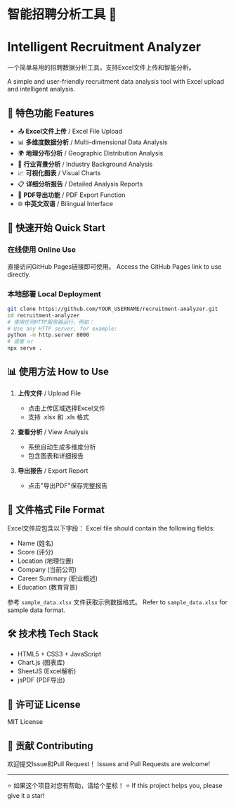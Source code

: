 # 智能招聘分析工具 🚀
# Intelligent Recruitment Analyzer

一个简单易用的招聘数据分析工具，支持Excel文件上传和智能分析。

A simple and user-friendly recruitment data analysis tool with Excel upload and intelligent analysis.

## 🌟 特色功能 Features

- 📤 **Excel文件上传** / Excel File Upload
- 📊 **多维度数据分析** / Multi-dimensional Data Analysis  
- 🌍 **地理分布分析** / Geographic Distribution Analysis
- 🏢 **行业背景分析** / Industry Background Analysis
- 📈 **可视化图表** / Visual Charts
- 📋 **详细分析报告** / Detailed Analysis Reports
- 💾 **PDF导出功能** / PDF Export Function
- 🌐 **中英文双语** / Bilingual Interface

## 🚀 快速开始 Quick Start

### 在线使用 Online Use
直接访问GitHub Pages链接即可使用。
Access the GitHub Pages link to use directly.

### 本地部署 Local Deployment
```bash
git clone https://github.com/YOUR_USERNAME/recruitment-analyzer.git
cd recruitment-analyzer
# 使用任何HTTP服务器运行，例如：
# Use any HTTP server, for example:
python -m http.server 8000
# 或者 or
npx serve .
```

## 📊 使用方法 How to Use

1. **上传文件** / Upload File
   - 点击上传区域选择Excel文件
   - 支持 .xlsx 和 .xls 格式

2. **查看分析** / View Analysis  
   - 系统自动生成多维度分析
   - 包含图表和详细报告

3. **导出报告** / Export Report
   - 点击"导出PDF"保存完整报告

## 📁 文件格式 File Format

Excel文件应包含以下字段：
Excel file should contain the following fields:

- Name (姓名)
- Score (评分)
- Location (地理位置)
- Company (当前公司)
- Career Summary (职业概述)
- Education (教育背景)

参考 `sample_data.xlsx` 文件获取示例数据格式。
Refer to `sample_data.xlsx` for sample data format.

## 🛠️ 技术栈 Tech Stack

- HTML5 + CSS3 + JavaScript
- Chart.js (图表库)
- SheetJS (Excel解析)
- jsPDF (PDF导出)

## 📄 许可证 License

MIT License

## 🤝 贡献 Contributing

欢迎提交Issue和Pull Request！
Issues and Pull Requests are welcome!

---

⭐ 如果这个项目对您有帮助，请给个星标！
⭐ If this project helps you, please give it a star!
